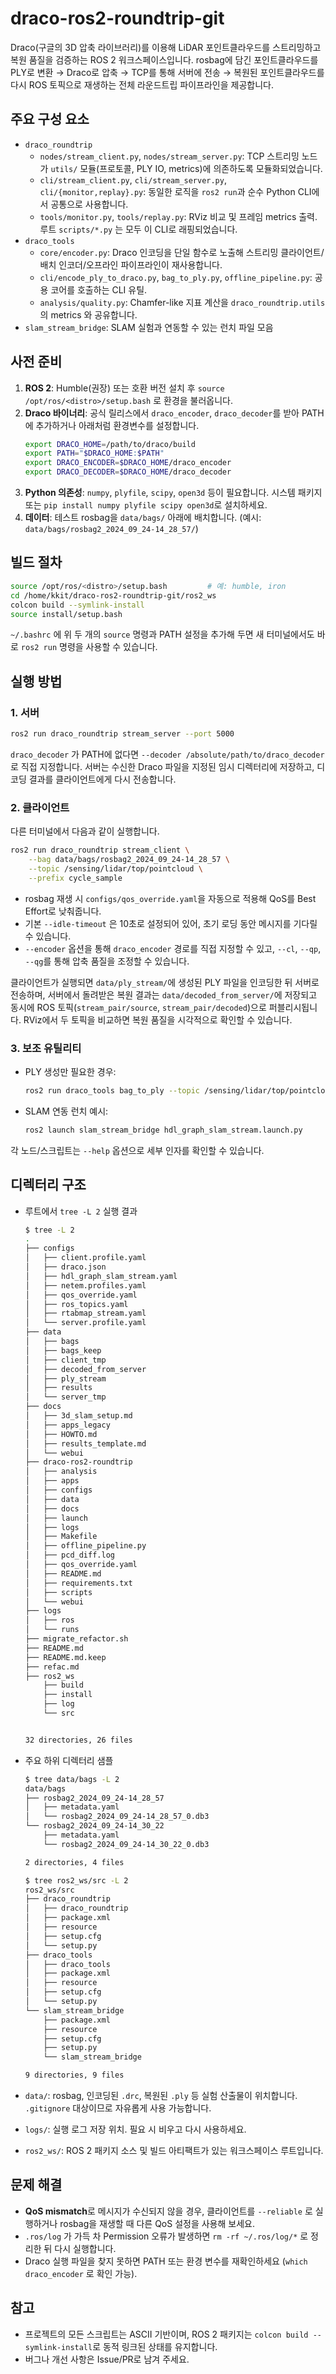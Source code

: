 # draco-ros2-roundtrip-git

Draco(구글의 3D 압축 라이브러리)를 이용해 LiDAR 포인트클라우드를 스트리밍하고 복원 품질을 검증하는 ROS 2 워크스페이스입니다. rosbag에 담긴 포인트클라우드를 PLY로 변환 → Draco로 압축 → TCP를 통해 서버에 전송 → 복원된 포인트클라우드를 다시 ROS 토픽으로 재생하는 전체 라운드트립 파이프라인을 제공합니다.

## 주요 구성 요소
- `draco_roundtrip`
  - `nodes/stream_client.py`, `nodes/stream_server.py`: TCP 스트리밍 노드가 `utils/` 모듈(프로토콜, PLY IO, metrics)에 의존하도록 모듈화되었습니다.
  - `cli/stream_client.py`, `cli/stream_server.py`, `cli/{monitor,replay}.py`: 동일한 로직을 `ros2 run`과 순수 Python CLI에서 공통으로 사용합니다.
  - `tools/monitor.py`, `tools/replay.py`: RViz 비교 및 프레임 metrics 출력. 루트 `scripts/*.py` 는 모두 이 CLI로 래핑되었습니다.
- `draco_tools`
  - `core/encoder.py`: Draco 인코딩을 단일 함수로 노출해 스트리밍 클라이언트/배치 인코더/오프라인 파이프라인이 재사용합니다.
  - `cli/encode_ply_to_draco.py`, `bag_to_ply.py`, `offline_pipeline.py`: 공용 코어를 호출하는 CLI 유틸.
  - `analysis/quality.py`: Chamfer-like 지표 계산을 `draco_roundtrip.utils` 의 metrics 와 공유합니다.
- `slam_stream_bridge`: SLAM 실험과 연동할 수 있는 런치 파일 모음

## 사전 준비
1. **ROS 2**: Humble(권장) 또는 호환 버전 설치 후 `source /opt/ros/<distro>/setup.bash` 로 환경을 불러옵니다.
2. **Draco 바이너리**: 공식 릴리스에서 `draco_encoder`, `draco_decoder`를 받아 PATH 에 추가하거나 아래처럼 환경변수를 설정합니다.
   ```bash
   export DRACO_HOME=/path/to/draco/build
   export PATH="$DRACO_HOME:$PATH"
   export DRACO_ENCODER=$DRACO_HOME/draco_encoder
   export DRACO_DECODER=$DRACO_HOME/draco_decoder
   ```
3. **Python 의존성**: `numpy`, `plyfile`, `scipy`, `open3d` 등이 필요합니다. 시스템 패키지 또는 `pip install numpy plyfile scipy open3d`로 설치하세요.
4. **데이터**: 테스트 rosbag을 `data/bags/` 아래에 배치합니다. (예시: `data/bags/rosbag2_2024_09_24-14_28_57/`)

## 빌드 절차
```bash
source /opt/ros/<distro>/setup.bash         # 예: humble, iron
cd /home/kkit/draco-ros2-roundtrip-git/ros2_ws
colcon build --symlink-install
source install/setup.bash
```
`~/.bashrc` 에 위 두 개의 `source` 명령과 PATH 설정을 추가해 두면 새 터미널에서도 바로 `ros2 run` 명령을 사용할 수 있습니다.

## 실행 방법
### 1. 서버
```bash
ros2 run draco_roundtrip stream_server --port 5000
```
`draco_decoder` 가 PATH에 없다면 `--decoder /absolute/path/to/draco_decoder` 로 직접 지정합니다. 서버는 수신한 Draco 파일을 지정된 임시 디렉터리에 저장하고, 디코딩 결과를 클라이언트에게 다시 전송합니다.

### 2. 클라이언트
다른 터미널에서 다음과 같이 실행합니다.
```bash
ros2 run draco_roundtrip stream_client \
    --bag data/bags/rosbag2_2024_09_24-14_28_57 \
    --topic /sensing/lidar/top/pointcloud \
    --prefix cycle_sample
```
- rosbag 재생 시 `configs/qos_override.yaml`을 자동으로 적용해 QoS를 Best Effort로 낮춰줍니다.
- 기본 `--idle-timeout` 은 10초로 설정되어 있어, 초기 로딩 동안 메시지를 기다릴 수 있습니다.
- `--encoder` 옵션을 통해 `draco_encoder` 경로를 직접 지정할 수 있고, `--cl`, `--qp`, `--qg`를 통해 압축 품질을 조정할 수 있습니다.

클라이언트가 실행되면 `data/ply_stream/`에 생성된 PLY 파일을 인코딩한 뒤 서버로 전송하며, 서버에서 돌려받은 복원 결과는 `data/decoded_from_server/`에 저장되고 동시에 ROS 토픽(`stream_pair/source`, `stream_pair/decoded`)으로 퍼블리시됩니다. RViz에서 두 토픽을 비교하면 복원 품질을 시각적으로 확인할 수 있습니다.

### 3. 보조 유틸리티
- PLY 생성만 필요한 경우:
  ```bash
  ros2 run draco_tools bag_to_ply --topic /sensing/lidar/top/pointcloud --out data/ply --best-effort
  ```
- SLAM 연동 런치 예시:
  ```bash
  ros2 launch slam_stream_bridge hdl_graph_slam_stream.launch.py
  ```

각 노드/스크립트는 `--help` 옵션으로 세부 인자를 확인할 수 있습니다.

## 디렉터리 구조
- 루트에서 `tree -L 2` 실행 결과
  ```bash
  $ tree -L 2
  .
  ├── configs
  │   ├── client.profile.yaml
  │   ├── draco.json
  │   ├── hdl_graph_slam_stream.yaml
  │   ├── netem.profiles.yaml
  │   ├── qos_override.yaml
  │   ├── ros_topics.yaml
  │   ├── rtabmap_stream.yaml
  │   └── server.profile.yaml
  ├── data
  │   ├── bags
  │   ├── bags_keep
  │   ├── client_tmp
  │   ├── decoded_from_server
  │   ├── ply_stream
  │   ├── results
  │   └── server_tmp
  ├── docs
  │   ├── 3d_slam_setup.md
  │   ├── apps_legacy
  │   ├── HOWTO.md
  │   ├── results_template.md
  │   └── webui
  ├── draco-ros2-roundtrip
  │   ├── analysis
  │   ├── apps
  │   ├── configs
  │   ├── data
  │   ├── docs
  │   ├── launch
  │   ├── logs
  │   ├── Makefile
  │   ├── offline_pipeline.py
  │   ├── pcd_diff.log
  │   ├── qos_override.yaml
  │   ├── README.md
  │   ├── requirements.txt
  │   ├── scripts
  │   └── webui
  ├── logs
  │   ├── ros
  │   └── runs
  ├── migrate_refactor.sh
  ├── README.md
  ├── README.md.keep
  ├── refac.md
  ├── ros2_ws
      ├── build
      ├── install
      ├── log
      └── src

  
  32 directories, 26 files
  ```

- 주요 하위 디렉터리 샘플
  ```bash
  $ tree data/bags -L 2
  data/bags
  ├── rosbag2_2024_09_24-14_28_57
  │   ├── metadata.yaml
  │   └── rosbag2_2024_09_24-14_28_57_0.db3
  └── rosbag2_2024_09_24-14_30_22
      ├── metadata.yaml
      └── rosbag2_2024_09_24-14_30_22_0.db3
  
  2 directories, 4 files
  
  $ tree ros2_ws/src -L 2
  ros2_ws/src
  ├── draco_roundtrip
  │   ├── draco_roundtrip
  │   ├── package.xml
  │   ├── resource
  │   ├── setup.cfg
  │   └── setup.py
  ├── draco_tools
  │   ├── draco_tools
  │   ├── package.xml
  │   ├── resource
  │   ├── setup.cfg
  │   └── setup.py
  └── slam_stream_bridge
      ├── package.xml
      ├── resource
      ├── setup.cfg
      ├── setup.py
      └── slam_stream_bridge
  
  9 directories, 9 files
  ```

- `data/`: rosbag, 인코딩된 `.drc`, 복원된 `.ply` 등 실험 산출물이 위치합니다. `.gitignore` 대상이므로 자유롭게 사용 가능합니다.
- `logs/`: 실행 로그 저장 위치. 필요 시 비우고 다시 사용하세요.
- `ros2_ws/`: ROS 2 패키지 소스 및 빌드 아티팩트가 있는 워크스페이스 루트입니다.

## 문제 해결
- **QoS mismatch**로 메시지가 수신되지 않을 경우, 클라이언트를 `--reliable` 로 실행하거나 rosbag을 재생할 때 다른 QoS 설정을 사용해 보세요.
- `.ros/log` 가 가득 차 Permission 오류가 발생하면 `rm -rf ~/.ros/log/*` 로 정리한 뒤 다시 실행합니다.
- Draco 실행 파일을 찾지 못하면 PATH 또는 환경 변수를 재확인하세요 (`which draco_encoder` 로 확인 가능).

## 참고
- 프로젝트의 모든 스크립트는 ASCII 기반이며, ROS 2 패키지는 `colcon build --symlink-install`로 동적 링크된 상태를 유지합니다.
- 버그나 개선 사항은 Issue/PR로 남겨 주세요.
